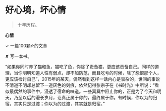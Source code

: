 # 好心境，坏心情

> 十年历程。

**心情** 


✓ 一篇100颗✫的文章


✘ 写一本书。 

“如果你同时养了猫和鱼，猫吃了鱼，你除了责备猫，更应该责备自己。同样的道理，当你明明知道人性有弱点，却不加防范，而且吃亏的时候，除了怨恨那个人，更应该检讨自己”，2015年的某天，偶然看到这样一话内心是驳杂的，世间的事说不清道不明却总留下一道灰色的刻痕，依然记得张宗子在《书时光》中所说：“看似最偶然的事件中，浸透了宿命的味道。一些冥冥中阻止你的，正是为了今天和明天，乃至以后的漫长岁月，让真正属于你的，最终属于你。有时候，你以为的归宿，其实只是过渡；你以为的过渡，其实就是归宿。”